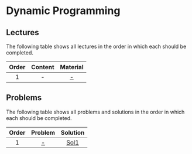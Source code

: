 # Dynamic Programming

## Lectures

The following table shows all lectures in the order in which each should be completed.

| Order | Content | Material |
|:---:|:---:|:---:|
| 1 | - | [-]() |

## Problems

The following table shows all problems and solutions in the order in which each should be completed.

| Order | Problem | Solution |
|:---:|:---:|:---:|
| 1 | [-]() | [Sol1]() |